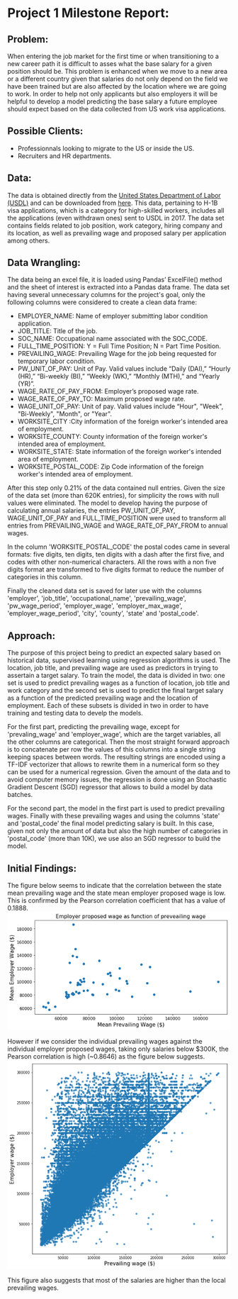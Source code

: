 # Project 1 Milestone Report: 

## Problem:
When entering the job market for the first time or when transitioning to a new career path it is difficult to asses what the base salary for a given position should be. This problem is enhanced when we move to a new area or a different country given that salaries do not only depend on the field we have been trained but are also affected by the location where we are going to work. In order to help not only applicants but also employers it will be helpful to develop a model predicting the base salary a future employee should expect based on the data collected from US work visa applications.

## Possible Clients:
* Professionnals looking to migrate to the US or inside the US.
* Recruiters and HR departments.

## Data:
The data is obtained directly from the [United States Department of Labor (USDL)](https://www.foreignlaborcert.doleta.gov/performancedata.cfm) and can be downloaded from [here](https://www.foreignlaborcert.doleta.gov/pdf/PerformanceData/2017/H-1B_Disclosure_Data_FY17.xlsx). This data, pertaining to H-1B visa applications, which is a category for high-skilled workers, includes all the applications (even withdrawn ones) sent to USDL in 2017. The data set contains fields related to job position, work category, hiring company and its location, as well as prevailing wage and proposed salary per application among others.

## Data Wrangling:
The data being an excel file, it is loaded using Pandas’ ExcelFile() method and the sheet of interest is extracted into a Pandas data frame. The data set having several unnecessary columns for the project's goal, only the following columns were considered to create a clean data frame:
- EMPLOYER_NAME: Name of employer submitting labor condition application.
- JOB_TITLE: Title of the job.
- SOC_NAME: Occupational name associated with the SOC_CODE.
- FULL_TIME_POSITION: Y = Full Time Position; N = Part Time Position.
- PREVAILING_WAGE: Prevailing Wage for the job being requested for temporary labor condition.
- PW_UNIT_OF_PAY: Unit of Pay. Valid values include “Daily (DAI),” “Hourly (HR),” “Bi-weekly (BI),” “Weekly (WK),” “Monthly (MTH),” and “Yearly (YR)”.
- WAGE_RATE_OF_PAY_FROM: Employer’s proposed wage rate.
- WAGE_RATE_OF_PAY_TO: Maximum proposed wage rate.
- WAGE_UNIT_OF_PAY: Unit of pay. Valid values include “Hour", "Week", "Bi-Weekly", "Month",
or "Year".
- WORKSITE_CITY :City information of the foreign worker's intended area of employment.
- WORKSITE_COUNTY: County information of the foreign worker's intended area of employment.
- WORKSITE_STATE: State information of the foreign worker's intended area of employment.
- WORKSITE_POSTAL_CODE:  Zip Code information of the foreign worker's intended area of employment.

After this step only 0.21% of the data contained null entries. Given the size of the data set (more than 620K entries), for simplicity the rows with null values were eliminated. The model to develop having the purpose of calculating annual salaries, the entries PW_UNIT_OF_PAY, WAGE_UNIT_OF_PAY and FULL_TIME_POSITION were used to transform all entries from PREVAILING_WAGE and WAGE_RATE_OF_PAY_FROM to annual wages.

In the column 'WORKSITE_POSTAL_CODE' the postal codes came in several formats: five digits, ten digits, ten digits with a dash after the first five, and codes with other non-numerical characters. All the rows with a non five digits format are transformed to five digits format to reduce the number of categories in this column.

Finally the cleaned data set is saved for later use with the columns 'employer',	'job_title', 'occupational_name',	'prevailing_wage',	'pw_wage_period',	'employer_wage',	'employer_max_wage',	'employer_wage_period',	'city',	'county',	'state' and	'postal_code'.

## Approach:
The purpose of this project being to predict an expected salary based on historical data, supervised learning using regression algorithms is used. The location, job title, and prevailing wage are used as predictors in trying to assertain a target salary. To train the model, the data is divided in two: one set is used to predict prevailing wages as a function of location, job title and work category and the second set is used to predict the final target salary as a function of the predicted prevailing wage and the location of employment. Each of these subsets is divided in two in order to have training and testing data to develp the models.

For the first part, predicting the prevailing wage, except for 'prevaling_wage' and 'employer_wage', which are the target variables, all the other columns are categorical. Then the most straight forward approach is to concatenate per row the values of this columns into a single string keeping spaces between words. The resulting strings are encoded using a TF-IDF vectorizer that allows to rewrite them in a numerical form so they can be used for a numerical regression. Given the amount of the data and to avoid computer memory issues, the regression is done using an Stochastic Gradient Descent (SGD) regressor that allows to build a model by data batches.

For the second part, the model in the first part is used to predict prevailing wages. Finally with these prevailing wages and  using the columns 'state' and 'postal_code' the final model predicting salary is built. In this case, given not only the amount of data but also the high number of categories in 'postal_code' (more than 10K), we use also an SGD regressor to build the model.

## Initial Findings:
The figure below seems to indicate that the correlation between the state mean prevailing wage and the state mean employer proposed wage is low. This is confirmed by the Pearson correlation coefficient that has a value of 0.1888.
![](./Figures/scatter_employer_wage_prevailing_wage.png)

However if we consider the individual prevailing wages against the individual employer proposed wages, taking only salaries below $300K, the Pearson correlation is high (~0.8646) as the figure below suggests.
![](./Figures/em_wage-pr_wage.png)

This figure also suggests that most of the salaries are higher than the local prevailing wages.
